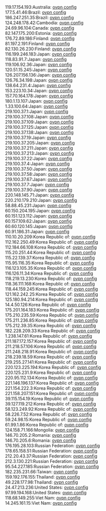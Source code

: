 119.17.154.193:Australia: [ovpn config](vpn/119_17_154_193.ovpn)  
177.5.41.46:Brazil: [ovpn config](vpn/177_5_41_46.ovpn)  
186.247.251.35:Brazil: [ovpn config](vpn/186_247_251_35.ovpn)  
124.248.178.42:Cambodia: [ovpn config](vpn/124_248_178_42.ovpn)  
24.69.96.104:Canada: [ovpn config](vpn/24_69_96_104.ovpn)  
82.147.175.200:Estonia: [ovpn config](vpn/82_147_175_200.ovpn)  
176.72.89.186:Finland: [ovpn config](vpn/176_72_89_186.ovpn)  
81.197.2.191:Finland: [ovpn config](vpn/81_197_2_191.ovpn)  
82.130.26.230:Finland: [ovpn config](vpn/82_130_26_230.ovpn)  
116.199.246.183:Japan: [ovpn config](vpn/116_199_246_183.ovpn)  
118.83.91.7:Japan: [ovpn config](vpn/118_83_91_7.ovpn)  
119.106.92.36:Japan: [ovpn config](vpn/119_106_92_36.ovpn)  
120.51.15.245:Japan: [ovpn config](vpn/120_51_15_245.ovpn)  
126.207.156.136:Japan: [ovpn config](vpn/126_207_156_136.ovpn)  
126.76.34.198:Japan: [ovpn config](vpn/126_76_34_198.ovpn)  
138.64.231.4:Japan: [ovpn config](vpn/138_64_231_4.ovpn)  
153.223.10.34:Japan: [ovpn config](vpn/153_223_10_34.ovpn)  
157.70.164.178:Japan: [ovpn config](vpn/157_70_164_178.ovpn)  
180.1.13.107:Japan: [ovpn config](vpn/180_1_13_107.ovpn)  
1.33.100.64:Japan: [ovpn config](vpn/1_33_100_64.ovpn)  
219.100.37.1:Japan: [ovpn config](vpn/219_100_37_1.ovpn)  
219.100.37.108:Japan: [ovpn config](vpn/219_100_37_108.ovpn)  
219.100.37.109:Japan: [ovpn config](vpn/219_100_37_109.ovpn)  
219.100.37.125:Japan: [ovpn config](vpn/219_100_37_125.ovpn)  
219.100.37.138:Japan: [ovpn config](vpn/219_100_37_138.ovpn)  
219.100.37.19:Japan: [ovpn config](vpn/219_100_37_19.ovpn)  
219.100.37.205:Japan: [ovpn config](vpn/219_100_37_205.ovpn)  
219.100.37.211:Japan: [ovpn config](vpn/219_100_37_211.ovpn)  
219.100.37.213:Japan: [ovpn config](vpn/219_100_37_213.ovpn)  
219.100.37.22:Japan: [ovpn config](vpn/219_100_37_22.ovpn)  
219.100.37.4:Japan: [ovpn config](vpn/219_100_37_4.ovpn)  
219.100.37.50:Japan: [ovpn config](vpn/219_100_37_50.ovpn)  
219.100.37.58:Japan: [ovpn config](vpn/219_100_37_58.ovpn)  
219.100.37.67:Japan: [ovpn config](vpn/219_100_37_67.ovpn)  
219.100.37.7:Japan: [ovpn config](vpn/219_100_37_7.ovpn)  
219.100.37.90:Japan: [ovpn config](vpn/219_100_37_90.ovpn)  
220.148.145.71:Japan: [ovpn config](vpn/220_148_145_71.ovpn)  
220.210.179.210:Japan: [ovpn config](vpn/220_210_179_210.ovpn)  
58.88.45.231:Japan: [ovpn config](vpn/58_88_45_231.ovpn)  
60.150.204.195:Japan: [ovpn config](vpn/60_150_204_195.ovpn)  
60.151.123.112:Japan: [ovpn config](vpn/60_151_123_112.ovpn)  
60.157.109.62:Japan: [ovpn config](vpn/60_157_109_62.ovpn)  
60.60.120.145:Japan: [ovpn config](vpn/60_60_120_145.ovpn)  
60.91.186.31:Japan: [ovpn config](vpn/60_91_186_31.ovpn)  
110.10.20.209:Korea Republic of: [ovpn config](vpn/110_10_20_209.ovpn)  
112.162.250.49:Korea Republic of: [ovpn config](vpn/112_162_250_49.ovpn)  
112.184.66.108:Korea Republic of: [ovpn config](vpn/112_184_66_108.ovpn)  
115.20.251.44:Korea Republic of: [ovpn config](vpn/115_20_251_44.ovpn)  
115.22.139.37:Korea Republic of: [ovpn config](vpn/115_22_139_37.ovpn)  
115.95.116.35:Korea Republic of: [ovpn config](vpn/115_95_116_35.ovpn)  
116.123.105.35:Korea Republic of: [ovpn config](vpn/116_123_105_35.ovpn)  
116.126.11.34:Korea Republic of: [ovpn config](vpn/116_126_11_34.ovpn)  
118.219.13.230:Korea Republic of: [ovpn config](vpn/118_219_13_230.ovpn)  
118.36.111.168:Korea Republic of: [ovpn config](vpn/118_36_111_168.ovpn)  
118.44.159.245:Korea Republic of: [ovpn config](vpn/118_44_159_245.ovpn)  
121.162.242.25:Korea Republic of: [ovpn config](vpn/121_162_242_25.ovpn)  
125.180.94.214:Korea Republic of: [ovpn config](vpn/125_180_94_214.ovpn)  
14.4.50.126:Korea Republic of: [ovpn config](vpn/14_4_50_126.ovpn)  
175.201.164.183:Korea Republic of: [ovpn config](vpn/175_201_164_183.ovpn)  
175.210.235.59:Korea Republic of: [ovpn config](vpn/175_210_235_59.ovpn)  
175.211.236.85:Korea Republic of: [ovpn config](vpn/175_211_236_85.ovpn)  
175.212.39.35:Korea Republic of: [ovpn config](vpn/175_212_39_35.ovpn)  
182.228.209.33:Korea Republic of: [ovpn config](vpn/182_228_209_33.ovpn)  
1.238.147.61:Korea Republic of: [ovpn config](vpn/1_238_147_61.ovpn)  
211.187.172.157:Korea Republic of: [ovpn config](vpn/211_187_172_157.ovpn)  
211.218.57.106:Korea Republic of: [ovpn config](vpn/211_218_57_106.ovpn)  
211.248.218.91:Korea Republic of: [ovpn config](vpn/211_248_218_91.ovpn)  
218.239.18.59:Korea Republic of: [ovpn config](vpn/218_239_18_59.ovpn)  
219.255.27.141:Korea Republic of: [ovpn config](vpn/219_255_27_141.ovpn)  
220.123.225.194:Korea Republic of: [ovpn config](vpn/220_123_225_194.ovpn)  
220.125.231.9:Korea Republic of: [ovpn config](vpn/220_125_231_9.ovpn)  
220.95.112.134:Korea Republic of: [ovpn config](vpn/220_95_112_134.ovpn)  
221.146.196.137:Korea Republic of: [ovpn config](vpn/221_146_196_137.ovpn)  
221.154.222.3:Korea Republic of: [ovpn config](vpn/221_154_222_3.ovpn)  
221.158.207.151:Korea Republic of: [ovpn config](vpn/221_158_207_151.ovpn)  
39.115.154.19:Korea Republic of: [ovpn config](vpn/39_115_154_19.ovpn)  
39.127.119.212:Korea Republic of: [ovpn config](vpn/39_127_119_212.ovpn)  
58.123.249.92:Korea Republic of: [ovpn config](vpn/58_123_249_92.ovpn)  
58.226.7.52:Korea Republic of: [ovpn config](vpn/58_226_7_52.ovpn)  
59.24.98.15:Korea Republic of: [ovpn config](vpn/59_24_98_15.ovpn)  
61.99.1.86:Korea Republic of: [ovpn config](vpn/61_99_1_86.ovpn)  
124.158.71.166:Mongolia: [ovpn config](vpn/124_158_71_166.ovpn)  
146.70.205.2:Romania: [ovpn config](vpn/146_70_205_2.ovpn)  
146.70.205.6:Romania: [ovpn config](vpn/146_70_205_6.ovpn)  
176.195.28.103:Russian Federation: [ovpn config](vpn/176_195_28_103.ovpn)  
178.65.158.51:Russian Federation: [ovpn config](vpn/178_65_158_51.ovpn)  
212.20.43.37:Russian Federation: [ovpn config](vpn/212_20_43_37.ovpn)  
212.3.130.221:Russian Federation: [ovpn config](vpn/212_3_130_221.ovpn)  
95.54.227.185:Russian Federation: [ovpn config](vpn/95_54_227_185.ovpn)  
182.235.231.66:Taiwan: [ovpn config](vpn/182_235_231_66.ovpn)  
159.192.176.155:Thailand: [ovpn config](vpn/159_192_176_155.ovpn)  
49.228.177.98:Thailand: [ovpn config](vpn/49_228_177_98.ovpn)  
24.47.213.236:United States: [ovpn config](vpn/24_47_213_236.ovpn)  
97.99.194.168:United States: [ovpn config](vpn/97_99_194_168.ovpn)  
118.68.149.255:Viet Nam: [ovpn config](vpn/118_68_149_255.ovpn)  
14.245.161.15:Viet Nam: [ovpn config](vpn/14_245_161_15.ovpn)  
